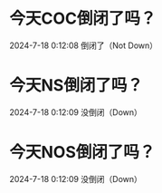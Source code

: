 # 今天COC倒闭了吗？

2024-7-18 0:12:08 倒闭了（Not Down）

# 今天NS倒闭了吗？

2024-7-18 0:12:09 没倒闭（Down）

# 今天NOS倒闭了吗？

2024-7-18 0:12:09 没倒闭（Down）

